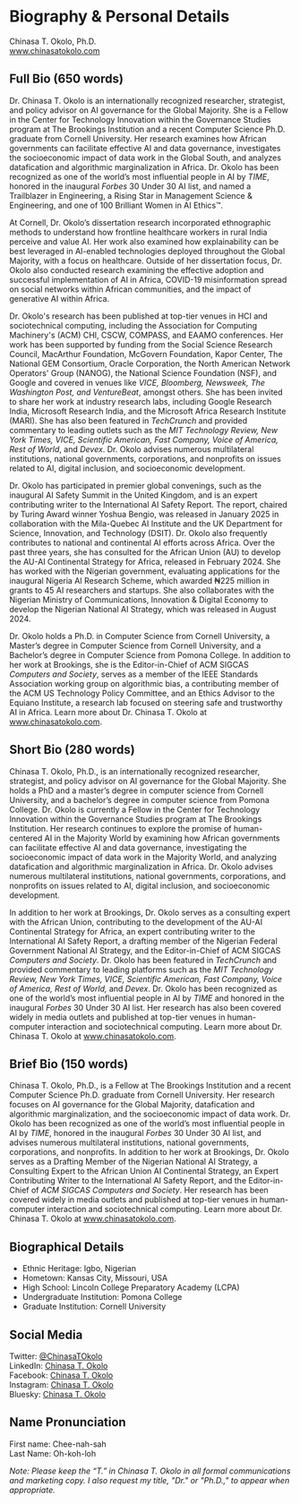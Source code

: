 # Biography & Personal Details
Chinasa T. Okolo, Ph.D. \
www.chinasatokolo.com

## Full Bio (650 words)
Dr. Chinasa T. Okolo is an internationally recognized researcher, strategist, and policy advisor on AI governance for the Global Majority. She is a Fellow in the Center for Technology Innovation within the Governance Studies program at The Brookings Institution and a recent Computer Science Ph.D. graduate from Cornell University. Her research examines how African governments can facilitate effective AI and data governance, investigates the socioeconomic impact of data work in the Global South, and analyzes datafication and algorithmic marginalization in Africa. Dr. Okolo has been recognized as one of the world’s most influential people in AI by _TIME_, honored in the inaugural _Forbes_ 30 Under 30 AI list, and named a Trailblazer in Engineering, a Rising Star in Management Science & Engineering, and one of 100 Brilliant Women in AI Ethics™.
 
At Cornell, Dr. Okolo’s dissertation research incorporated ethnographic methods to understand how frontline healthcare workers in rural India perceive and value AI. Her work also examined how explainability can be best leveraged in AI-enabled technologies deployed throughout the Global Majority, with a focus on healthcare. Outside of her dissertation focus, Dr. Okolo also conducted research examining the effective adoption and successful implementation of AI in Africa, COVID-19 misinformation spread on social networks within African communities, and the impact of generative AI within Africa.

Dr. Okolo's research has been published at top-tier venues in HCI and sociotechnical computing, including the Association for Computing Machinery's (ACM) CHI, CSCW, COMPASS, and EAAMO conferences. Her work has been supported by funding from the Social Science Research Council, MacArthur Foundation, McGovern Foundation, Kapor Center, The National GEM Consortium, Oracle Corporation, the North American Network Operators' Group (NANOG), the National Science Foundation (NSF), and Google and covered in venues like _VICE, Bloomberg, Newsweek, The Washington Post, and VentureBeat_, amongst others. She has been invited to share her work at industry research labs, including Google Research India, Microsoft Research India, and the Microsoft Africa Research Institute (MARI). She has also been featured in _TechCrunch_ and provided commentary to leading outlets such as the _MIT Technology Review, New York Times, VICE, Scientific American, Fast Company, Voice of America, Rest of World_, and _Devex_. Dr. Okolo advises numerous multilateral institutions, national governments, corporations, and nonprofits on issues related to AI, digital inclusion, and socioeconomic development.

Dr. Okolo has participated in premier global convenings, such as the inaugural AI Safety Summit in the United Kingdom, and is an expert contributing writer to the International AI Safety Report. The report, chaired by Turing Award winner Yoshua Bengio, was released in January 2025 in collaboration with the Mila-Quebec AI Institute and the UK Department for Science, Innovation, and Technology (DSIT). Dr. Okolo also frequently contributes to national and continental AI efforts across Africa. Over the past three years, she has consulted for the African Union (AU) to develop the AU-AI Continental Strategy for Africa, released in February 2024. She has worked with the Nigerian government, evaluating applications for the inaugural Nigeria AI Research Scheme, which awarded ₦225 million in grants to 45 AI researchers and startups. She also collaborates with the Nigerian Ministry of Communications, Innovation & Digital Economy to develop the Nigerian National AI Strategy, which was released in August 2024.
 
Dr. Okolo holds a Ph.D. in Computer Science from Cornell University, a Master’s degree in Computer Science from Cornell University, and a Bachelor’s degree in Computer Science from Pomona College. In addition to her work at Brookings, she is the Editor-in-Chief of ACM SIGCAS _Computers and Society_, serves as a member of the IEEE Standards Association working group on algorithmic bias, a contributing member of the ACM US Technology Policy Committee, and an Ethics Advisor to the Equiano Institute, a research lab focused on steering safe and trustworthy AI in Africa. Learn more about Dr. Chinasa T. Okolo at www.chinasatokolo.com.

## Short Bio (280 words)
Chinasa T. Okolo, Ph.D., is an internationally recognized researcher, strategist, and policy advisor on AI governance for the Global Majority. She holds a PhD and a master’s degree in computer science from Cornell University, and a bachelor’s degree in computer science from Pomona College. Dr. Okolo is currently a Fellow in the Center for Technology Innovation within the Governance Studies program at The Brookings Institution. Her research continues to explore the promise of human-centered AI in the Majority World by examining how African governments can facilitate effective AI and data governance, investigating the socioeconomic impact of data work in the Majority World, and analyzing datafication and algorithmic marginalization in Africa. Dr. Okolo advises numerous multilateral institutions, national governments, corporations, and nonprofits on issues related to AI, digital inclusion, and socioeconomic development.

In addition to her work at Brookings, Dr. Okolo serves as a consulting expert with the African Union, contributing to the development of the AU-AI Continental Strategy for Africa, an expert contributing writer to the International AI Safety Report, a drafting member of the Nigerian Federal Government National AI Strategy, and the Editor-in-Chief of ACM SIGCAS _Computers and Society_. Dr. Okolo has been featured in _TechCrunch_ and provided commentary to leading platforms such as the _MIT Technology Review, New York Times, VICE, Scientific American, Fast Company, Voice of America, Rest of World,_ and _Devex_. Dr. Okolo has been recognized as one of the world’s most influential people in AI by _TIME_ and honored in the inaugural _Forbes_ 30 Under 30 AI list. Her research has also been covered widely in media outlets and published at top-tier venues in human-computer interaction and sociotechnical computing. Learn more about Dr. Chinasa T. Okolo at www.chinasatokolo.com.

## Brief Bio (150 words)
Chinasa T. Okolo, Ph.D., is a Fellow at The Brookings Institution and a recent Computer Science Ph.D. graduate from Cornell University. Her research focuses on AI governance for the Global Majority, datafication and algorithmic marginalization, and the socioeconomic impact of data work. Dr. Okolo has been recognized as one of the world’s most influential people in AI by _TIME_, honored in the inaugural _Forbes_ 30 Under 30 AI list, and advises numerous multilateral institutions, national governments, corporations, and nonprofits. In addition to her work at Brookings, Dr. Okolo serves as a Drafting Member of the Nigerian National AI Strategy, a Consulting Expert to the African Union AI Continental Strategy, an Expert Contributing Writer to the International AI Safety Report, and the Editor-in-Chief of _ACM SIGCAS Computers and Society_. Her research has been covered widely in media outlets and published at top-tier venues in human-computer interaction and sociotechnical computing. Learn more about Dr. Chinasa T. Okolo at www.chinasatokolo.com. 

## Biographical Details
* Ethnic Heritage: Igbo, Nigerian
* Hometown: Kansas City, Missouri, USA
* High School: Lincoln College Preparatory Academy (LCPA)
* Undergraduate Institution: Pomona College
* Graduate Institution: Cornell University

## Social Media
Twitter: [@ChinasaTOkolo](https://www.twitter.com/ChinasaTOkolo) \
LinkedIn: [Chinasa T. Okolo](https://www.linkedin.com/in/chinasatokolo) \
Facebook: [Chinasa T. Okolo](https://www.facebook.com/ChinasaTOkolo) \
Instagram: [Chinasa T. Okolo](https://www.instagram.com/ChinasaTOkolo) \
Bluesky: [Chinasa T. Okolo](https://bsky.app/profile/chinasa.bsky.social) 

## Name Pronunciation
First name: Chee-nah-sah 		
Last Name: Oh-koh-loh



_Note: Please keep the “T.” in Chinasa T. Okolo in all formal communications and marketing copy. I also request my title, "Dr." or "Ph.D.," to appear when appropriate._
